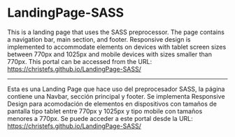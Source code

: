 # LandingPage-SASS
This is a landing page that uses the SASS preprocessor. The page contains a navigation bar, main section, and footer. Responsive design is implemented to accommodate elements on devices with tablet screen sizes between 770px and 1025px and mobile devices with sizes smaller than 770px. This portal can be accessed from the URL:
https://christefs.github.io/LandingPage-SASS/

************************************************************************************************************************************************************************

Esta es una Landing Page que hace uso del preprocesador SASS, la página contiene una Navbar, sección principal y footer. Se implementa Responsive Design para acomodación de elementos en dispositivos con tamaños de pantalla tipo tablet entre 770px y 1025px y tipo mobile con tamaños menores a 770px. Se puede acceder a este portal desde la URL: https://christefs.github.io/LandingPage-SASS/
